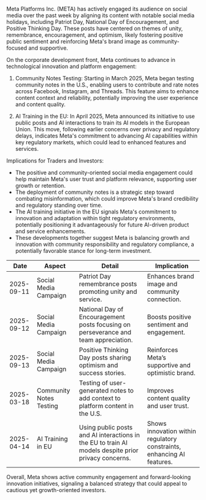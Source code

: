 Meta Platforms Inc. (META) has actively engaged its audience on social media over the past week by aligning its content with notable social media holidays, including Patriot Day, National Day of Encouragement, and Positive Thinking Day. These posts have centered on themes of unity, remembrance, encouragement, and optimism, likely fostering positive public sentiment and reinforcing Meta's brand image as community-focused and supportive.

On the corporate development front, Meta continues to advance in technological innovation and platform engagement:

1. Community Notes Testing: Starting in March 2025, Meta began testing community notes in the U.S., enabling users to contribute and rate notes across Facebook, Instagram, and Threads. This feature aims to enhance content context and reliability, potentially improving the user experience and content quality.

2. AI Training in the EU: In April 2025, Meta announced its initiative to use public posts and AI interactions to train its AI models in the European Union. This move, following earlier concerns over privacy and regulatory delays, indicates Meta's commitment to advancing AI capabilities within key regulatory markets, which could lead to enhanced features and services.

Implications for Traders and Investors:
- The positive and community-oriented social media engagement could help maintain Meta's user trust and platform relevance, supporting user growth or retention.
- The deployment of community notes is a strategic step toward combating misinformation, which could improve Meta's brand credibility and regulatory standing over time.
- The AI training initiative in the EU signals Meta's commitment to innovation and adaptation within tight regulatory environments, potentially positioning it advantageously for future AI-driven product and service enhancements.
- These developments together suggest Meta is balancing growth and innovation with community responsibility and regulatory compliance, a potentially favorable stance for long-term investment.

| Date       | Aspect                       | Detail                                                                                         | Implication                                         |
|------------|------------------------------|------------------------------------------------------------------------------------------------|-----------------------------------------------------|
| 2025-09-11 | Social Media Campaign        | Patriot Day remembrance posts promoting unity and service.                                    | Enhances brand image and community connection.      |
| 2025-09-12 | Social Media Campaign        | National Day of Encouragement posts focusing on perseverance and team appreciation.           | Boosts positive sentiment and engagement.           |
| 2025-09-13 | Social Media Campaign        | Positive Thinking Day posts sharing optimism and success stories.                             | Reinforces Meta’s supportive and optimistic brand.  |
| 2025-03-18 | Community Notes Testing      | Testing of user-generated notes to add context to platform content in the U.S.                | Improves content quality and user trust.             |
| 2025-04-14 | AI Training in EU            | Using public posts and AI interactions in the EU to train AI models despite prior privacy concerns. | Shows innovation within regulatory constraints, enhancing AI features. |

Overall, Meta shows active community engagement and forward-looking innovation initiatives, signaling a balanced strategy that could appeal to cautious yet growth-oriented investors.